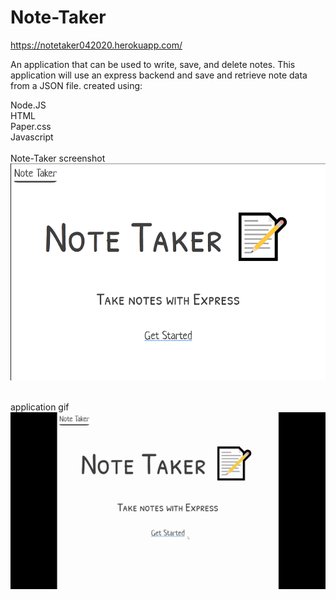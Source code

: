 # Note-Taker
https://notetaker042020.herokuapp.com/

An application that can be used to write, save, and delete notes.
This application will use an express backend and save and retrieve note data from a JSON file.
created using:
<br>

Node.JS
<br>
HTML
<br>
Paper.css
<br>
Javascript
<br>
<br>
Note-Taker screenshot
<br>
![screenshot ](public/assets/images/notetaker.jpg)
<br>
<br>



application gif
<br>
![gif](public/assets/images/notetaker.gif)

